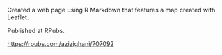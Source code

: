 Created a web page using R Markdown that features a map created with Leaflet. 

Published at RPubs.

https://rpubs.com/azizighani/707092

